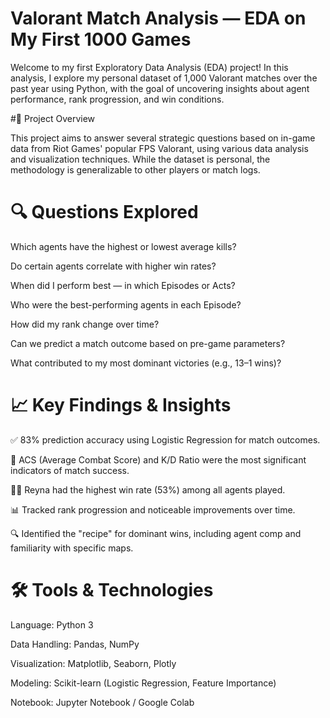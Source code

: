 # Valorant Match Analysis — EDA on My First 1000 Games

Welcome to my first Exploratory Data Analysis (EDA) project! In this analysis, I explore my personal dataset of 1,000 Valorant matches over the past year using Python, with the goal of uncovering insights about agent performance, rank progression, and win conditions.

#📌 Project Overview

This project aims to answer several strategic questions based on in-game data from Riot Games' popular FPS Valorant, using various data analysis and visualization techniques. While the dataset is personal, the methodology is generalizable to other players or match logs.

# 🔍 Questions Explored

Which agents have the highest or lowest average kills?

Do certain agents correlate with higher win rates?

When did I perform best — in which Episodes or Acts?

Who were the best-performing agents in each Episode?

How did my rank change over time?

Can we predict a match outcome based on pre-game parameters?

What contributed to my most dominant victories (e.g., 13–1 wins)?

# 📈 Key Findings & Insights

✅ 83% prediction accuracy using Logistic Regression for match outcomes.

🎯 ACS (Average Combat Score) and K/D Ratio were the most significant indicators of match success.

🦸‍♀️ Reyna had the highest win rate (53%) among all agents played.

📊 Tracked rank progression and noticeable improvements over time.

🔍 Identified the "recipe" for dominant wins, including agent comp and familiarity with specific maps.

# 🛠️ Tools & Technologies
Language: Python 3

Data Handling: Pandas, NumPy

Visualization: Matplotlib, Seaborn, Plotly

Modeling: Scikit-learn (Logistic Regression, Feature Importance)

Notebook: Jupyter Notebook / Google Colab



